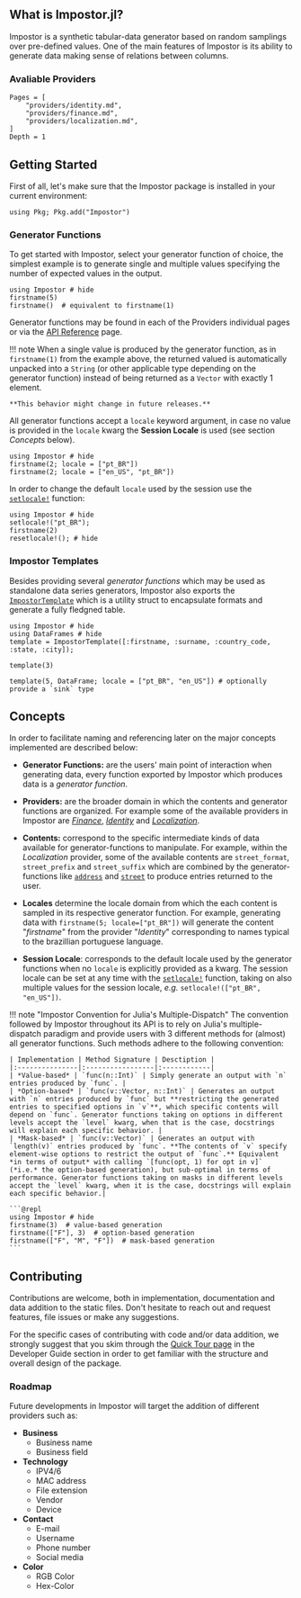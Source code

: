 ## What is Impostor.jl?

Impostor is a synthetic tabular-data generator based on random samplings over pre-defined
values. One of the main features of Impostor is its ability to generate data making sense
of relations between columns.

### Avaliable Providers

```@contents
Pages = [
    "providers/identity.md",
    "providers/finance.md",
    "providers/localization.md",
]
Depth = 1
```

## Getting Started

First of all, let's make sure that the Impostor package is installed in your current environment:

```@julia
using Pkg; Pkg.add("Impostor")
```

### Generator Functions

To get started with Impostor, select your generator function of choice, the simplest example
is to generate single and multiple values specifying the number of expected values in the output.

```@repl
using Impostor # hide
firstname(5)
firstname()  # equivalent to firstname(1)
```

Generator functions may be found in each of the Providers individual pages or via the
[API Reference](./api_reference.md) page.

!!! note
    When a single value is produced by the generator function, as in `firstname(1)` from the
    example above, the returned valued is automatically unpacked into a `String`
    (or other applicable type depending on the generator function) instead of being returned
    as a `Vector` with exactly 1 element.

    **This behavior might change in future releases.**

All generator functions accept a `locale` keyword argument, in case no value is provided in the
`locale` kwarg the **Session Locale** is used (see section *Concepts* below).

```@repl
using Impostor # hide
firstname(2; locale = ["pt_BR"])
firstname(2; locale = ["en_US", "pt_BR"])
```

In order to change the default `locale` used by the session use the [`setlocale!`](@ref) function:

```@repl
using Impostor # hide
setlocale!("pt_BR");
firstname(2)
resetlocale!(); # hide
```

### Impostor Templates

Besides providing several *generator functions* which may be used as standalone data series
generators, Impostor also exports the [`ImpostorTemplate`](@ref) which is a utility struct to encapsulate
formats and generate a fully fledgned table.

```@repl
using Impostor # hide
using DataFrames # hide
template = ImpostorTemplate([:firstname, :surname, :country_code, :state, :city]);

template(3)

template(5, DataFrame; locale = ["pt_BR", "en_US"]) # optionally provide a `sink` type
```

## Concepts

In order to facilitate naming and referencing later on the major concepts implemented are described below:

- **Generator Functions:** are the users' main point of interaction when generating data, every function exported by Impostor which produces data is a *generator function*.

- **Providers:** are the broader domain in which the contents and generator functions are organized. For example some of the available providers in Impostor are *[Finance](./providers/finance.md)*, *[Identity](./providers/identity.md)* and *[Localization](./providers/localization.md)*.

- **Contents:** correspond to the specific intermediate kinds of data available for generator-functions to manipulate. For example, within the *Localization* provider, some of the available contents are `street_format`, `street_prefix` and `street_suffix` which are combined by the generator-functions like [`address`](@ref) and [`street`](@ref) to produce entries returned to the user.

- **Locales** determine the locale domain from which the each content is sampled in its respective generator function. For example, generating data with `firstname(5; locale=["pt_BR"])` will generate the content "*firstname*" from the provider "*Identity*" corresponding to names typical to the brazillian portuguese language. 

- **Session Locale**: corresponds to the default locale used by the generator functions when no `locale` is explicitly provided as a kwarg. The session locale can be set at any time with the [`setlocale!`](@ref) function, taking on also multiple values for the session locale, *e.g.* `setlocale!(["pt_BR", "en_US"])`.

!!! note "Impostor Convention for Julia's Multiple-Dispatch"
    The convention followed by Impostor throughout its API is to rely on Julia's multiple-dispatch
    paradigm and provide users with 3 different methods for (almost) all generator functions. Such
    methods adhere to the following convention:

    | Implementation | Method Signature | Desctiption |
    |:---------------|:-----------------|:------------|
    | *Value-based* | `func(n::Int)` | Simply generate an output with `n` entries produced by `func`. |
    | *Option-based* | `func(v::Vector, n::Int)` | Generates an output with `n` entries produced by `func` but **restricting the generated entries to specified options in `v`**, which specific contents will depend on `func`. Generator functions taking on options in different levels accept the `level` kwarg, when that is the case, docstrings will explain each specific behavior. |
    | *Mask-based* | `func(v::Vector)` | Generates an output with `length(v)` entries produced by `func`. **The contents of `v` specify element-wise options to restrict the output of `func`.** Equivalent *in terms of output* with calling `[func(opt, 1) for opt in v]` (*i.e.* the option-based generation), but sub-optimal in terms of performance. Generator functions taking on masks in different levels accept the `level` kwarg, when it is the case, docstrings will explain each specific behavior.|

    ```@repl
    using Impostor # hide
    firstname(3)  # value-based generation
    firstname(["F"], 3)  # option-based generation
    firstname(["F", "M", "F"])  # mask-based generation
    ```

## Contributing

Contributions are welcome, both in implementation, documentation and data addition to the static files. 
Don't hesitate to reach out and request features, file issues or make any suggestions.

For the specific cases of contributing with code and/or data addition, we strongly suggest
that you skim through the [Quick Tour page](./developer_guide/quick_tour.md) in the Developer
Guide section in order to get familiar with the structure and overall design of the package.

### Roadmap

Future developments in Impostor will target the addition of different providers such as:

- **Business**
    - Business name
    - Business field
- **Technology**
    - IPV4/6
    - MAC address
    - File extension
    - Vendor
    - Device
- **Contact**
    - E-mail
    - Username
    - Phone number
    - Social media
- **Color**
    - RGB Color
    - Hex-Color
